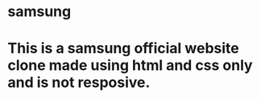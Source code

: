 # samsung
# This is a samsung official website clone made using html and css only and is not resposive.
